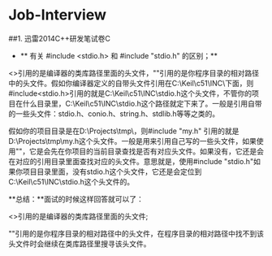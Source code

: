 # Job-Interview
##1. 迅雷2014C++研发笔试卷C
* ** 有关 #include <stdio.h> 和 #include "stdio.h" 的区别；**

<>引用的是编译器的类库路径里面的头文件，""引用的是你程序目录的相对路径中的头文件。假如你编译器定义的自带头文件引用在C:\Keil\c51\INC\下面，则#include<stdio.h>引用的就是C:\Keil\c51\INC\stdio.h这个头文件，不管你的项目在什么目录里，C:\Keil\c51\INC\stdio.h这个路径就定下来了。一般是引用自带的一些头文件：stdio.h、conio.h、string.h、stdlib.h等等之类的。

假如你的项目目录是在D:\Projects\tmp\，则#include "my.h" 引用的就是D:\Projects\tmp\my.h这个头文件。一般是用来引用自己写的一些头文件，如果使用""，它是会先在你项目的当前目录查找是否有对应头文件。如果没有，它还是会在对应的引用目录里面查找对应的头文件。意思就是，使用#include "stdio.h"如果你项目目录里面，没有stdio.h这个头文件，它还是会定位到C:\Keil\c51\INC\stdio.h这个头文件的。

**总结：**面试的时候这样回答就可以了：

<>引用的是编译器的类库路径里面的头文件;

""引用的是你程序目录的相对路径中的头文件，在程序目录的相对路径中找不到该头文件时会继续在类库路径里搜寻该头文件。 